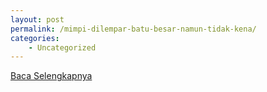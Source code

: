 ```yaml
---
layout: post
permalink: /mimpi-dilempar-batu-besar-namun-tidak-kena/
categories:
    - Uncategorized
---
```


[Baca Selengkapnya](/02)